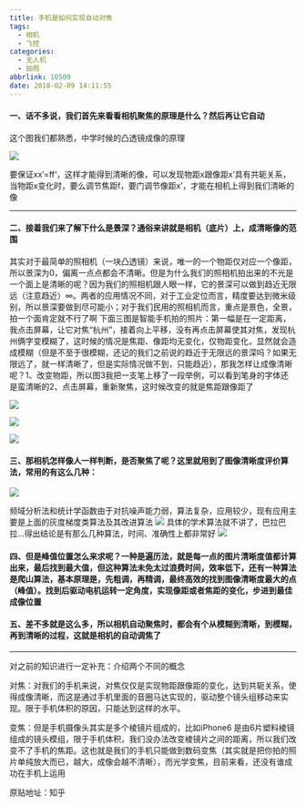 ```yaml
---
title: 手机是如何实现自动对焦
tags:
  - 相机
  - 飞控
categories:
  - 无人机
  - 拍照
abbrlink: 10509
date: 2018-02-09 14:11:55
---
```


#### 一、话不多说，我们首先来看看相机聚焦的原理是什么？然后再让它自动

这个图我们都熟悉，中学时候的凸透镜成像的原理

![](https://sweetm-1256061026.cos.ap-beijing.myqcloud.com/2018-02%E6%89%8B%E6%9C%BA%E6%98%AF%E5%A6%82%E4%BD%95%E5%AE%9E%E7%8E%B0%E8%87%AA%E5%8A%A8%E5%AF%B9%E7%84%A6/3a8c64b527ef2e18228263478e543232_hd.jpg)


要保证xx’=ff‘，这样才能得到清晰的像，可以发现物距x跟像距x’具有共轭关系，当物距x变化时，要么调节焦距f，要门调节像距x’，才能在相机上得到我们清晰的像

---
#### 二、接着我们来了解下什么是景深？通俗来讲就是相机（底片）上，成清晰像的范围

其实对于最简单的照相机（一块凸透镜）来说，唯一的一个物距仅对应一个像距，所以景深为0，偏离一点点都会不清晰。但是为什么我们的照相机拍出来的不光是一个面上是清晰的呢？因为我们的照相机跟人眼一样，它的景深可以做到趋近无限远（注意趋近）∞。两者的应用情况不同，对于工业定位而言，精度要达到微米级别，所以景深要做到尽可能小；对于我们民用的照相机而言，重点是景色，全景，拍一个面肯定就不行了啊
下面三图是智能手机拍的照片：第一幅是在一定距离，我点击屏幕，让它对焦“杭州”，接着向上平移，没有再点击屏幕使其对焦，发现杭州俩字变模糊了，这时候的情况是焦距、像距均无变化，仅物距变化，显然就会造成模糊（但是不至于很模糊，还记的我们之前说的趋近于无限远的景深吗？如果无限远了，就一样清晰了，但是实际情况做不到，只能趋近），那我怎样让成像清晰呢？1、改变物距，所以图3我把一支笔上移了一段举例，可以看到笔身的字体还是蛮清晰的2、点击屏幕，重新聚焦，这时候改变的就是焦距跟像距了


![](https://sweetm-1256061026.cos.ap-beijing.myqcloud.com/2018-02%E6%89%8B%E6%9C%BA%E6%98%AF%E5%A6%82%E4%BD%95%E5%AE%9E%E7%8E%B0%E8%87%AA%E5%8A%A8%E5%AF%B9%E7%84%A6/3ed0554cadf8a99b1bb170dfcac30431_hd.jpg)

![](https://sweetm-1256061026.cos.ap-beijing.myqcloud.com/2018-02%E6%89%8B%E6%9C%BA%E6%98%AF%E5%A6%82%E4%BD%95%E5%AE%9E%E7%8E%B0%E8%87%AA%E5%8A%A8%E5%AF%B9%E7%84%A6/68a13cacd3629d846c37aef22a4d3e4c_hd.jpg)

![](https://sweetm-1256061026.cos.ap-beijing.myqcloud.com/2018-02%E6%89%8B%E6%9C%BA%E6%98%AF%E5%A6%82%E4%BD%95%E5%AE%9E%E7%8E%B0%E8%87%AA%E5%8A%A8%E5%AF%B9%E7%84%A6/0ce757a382bb890fb6d784221a8e1b7d_hd.jpg)


#### 三、那相机怎样像人一样判断，是否聚焦了呢？这里就用到了图像清晰度评价算法，常用的有这么几种：

![](https://sweetm-1256061026.cos.ap-beijing.myqcloud.com/2018-02%E6%89%8B%E6%9C%BA%E6%98%AF%E5%A6%82%E4%BD%95%E5%AE%9E%E7%8E%B0%E8%87%AA%E5%8A%A8%E5%AF%B9%E7%84%A6/ca9f4d3e0eeda987b82d7a6f8fd09e29_hd.jpg)

频域分析法和统计学函数由于对抗噪声能力弱，算法复杂，应用较少，现有应用主要是上面的灰度梯度类算法及其改进算法
![](https://sweetm-1256061026.cos.ap-beijing.myqcloud.com/2018-02%E6%89%8B%E6%9C%BA%E6%98%AF%E5%A6%82%E4%BD%95%E5%AE%9E%E7%8E%B0%E8%87%AA%E5%8A%A8%E5%AF%B9%E7%84%A6/36bc92428c5989c51fe8d3f851a4e77f_hd.jpg)
具体的学术算法就不讲了，巴拉巴拉…得出结论是有那么几种算法，时间、准确性上都非常好
![](https://sweetm-1256061026.cos.ap-beijing.myqcloud.com/2018-02%E6%89%8B%E6%9C%BA%E6%98%AF%E5%A6%82%E4%BD%95%E5%AE%9E%E7%8E%B0%E8%87%AA%E5%8A%A8%E5%AF%B9%E7%84%A6/ce6c044417aa65687bde45aac38dcb65_hd.jpg)
#### 四、但是峰值位置怎么来求呢？一种是遍历法，就是每一点的图片清晰度值都计算出来，最后找到最大值，但这种算法未免太过浪费时间，效率低下，还有一种算法是爬山算法，基本原理是，先粗调，再精调，最终高效的找到图像清晰度最大的点（峰值）。找到后驱动电机运转一定角度，实现像距或者焦距的变化，步进到最佳成像位置


#### 五、差不多就是这么多，所以相机自动聚焦时，都会有个从模糊到清晰，到模糊，再到清晰的过程，这就是相机的自动调焦了
---

对之前的知识进行一定补充：介绍两个不同的概念

对焦：对我们的手机来说，对焦仅仅是实现物距跟像距的变化，达到共轭关系，使得成像清晰，而这是通过手机里面的音圈马达实现的，驱动整个镜头组移动来实现。限于手机体积的原因，只能达到这样的水平。

变焦：但是手机摄像头其实是多个棱镜片组成的，比如iPhone6 是由6片塑料棱镜组成的镜头模组，限于手机体积，我们没办法改变棱镜片之间的距离，所以我们改变不了手机的焦距。这也就是我们的手机只能做到数码变焦（其实就是把你拍的照片单纯放大而已，越大，成像会越不清晰），而光学变焦，目前来看，还没有谁成功在手机上运用

原贴地址：知乎




